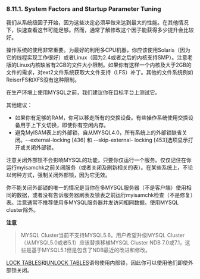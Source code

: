 ### 8.11.1. System Factors and Startup Parameter Tuning
我们从系统级因子开始，因为这些决定必须早做来达到最大的性能。在其他情况下，快速查看这节可能足够。然而，通常了解修改这个因子能获得多少提升会比较好。

操作系统的使用非常重要。为最好的利用多CPU机器，你应该使用Solaris（因为它的线程实现工作很好）或者Linux（因为2.4或者之后的内核支持SMP）。注意老版的Linux内核缺省有2GB的文件大小限制。如果你有这样一个内核及大于2GB的文件的需求，对ext2文件系统获取大文件支持（LFS）补丁。其他的文件系统例如ReiserFS和XFS没有这种限制。

在生产环境上使用MYSQL之前，我们建议你在目标平台上测试它。

其他建议：

- 如果你有足够的RAM，你可以移走所有的交换设备。有些操作系统使用交换设备用于上下文切换，即使你有空闲内存。
- 避免MyISAM表上的外部锁，自从MYSQL4.0，所有系统上的外部锁缺省关闭。--external-locking [436] 和 --skip-external- locking [453]选项显示打开或关闭外部锁。

注意关闭外部锁不会影响MYSQL的功能，只要你仅运行一个服务。仅仅记住在你运行myisamchk之前关闭服务（或者关闭及刷新相关的表）。在某些系统上，不论以何种方式，强制关闭外部锁，因为它无效。

你不能关闭外部锁的唯一的情况是当你在多MYSQL服务器（不是客户端）使用相同的数据，或者没有告诉服务器刷表及锁表之前运行myisamchk检查（不是修复）表。注意通常不推荐使用多MYSQL服务器并发访问相同数据，使用MYSQL cluster除外。

**注意**
>MYSQL Cluster当前不支持MYSQL5.6。用户希望升级MYSQL Cluster（从MYSQL5.0或者5.1）应该替换移植MYSQL Cluster NDB 7.0或7.1，这些是基于MYSQL5.1但是包含了NDB最近的改进和修改。

[LOCK TABLES](#)和[UNLOCK TABLES](#)语句使用内部锁，因此你可以使用他们即使外部锁关闭。